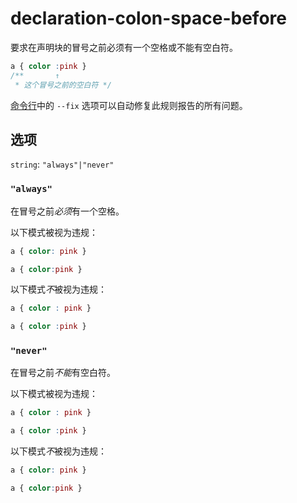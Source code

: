 # declaration-colon-space-before

要求在声明块的冒号之前必须有一个空格或不能有空白符。

```css
a { color :pink }
/**       ↑
 * 这个冒号之前的空白符 */
```

[命令行](../../../docs/user-guide/cli.md#自动修复错误)中的 `--fix` 选项可以自动修复此规则报告的所有问题。

## 选项

`string`: `"always"|"never"`

### `"always"`

在冒号之前*必须*有一个空格。

以下模式被视为违规：

```css
a { color: pink }
```

```css
a { color:pink }
```

以下模式*不*被视为违规：

```css
a { color : pink }
```

```css
a { color :pink }
```

### `"never"`

在冒号之前*不能*有空白符。

以下模式被视为违规：

```css
a { color : pink }
```

```css
a { color :pink }
```

以下模式*不*被视为违规：

```css
a { color: pink }
```

```css
a { color:pink }
```
